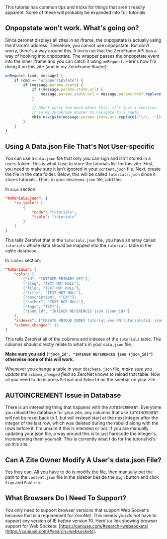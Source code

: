 This tutorial has common tips and tricks for things that aren't readily apparent. Some of these will probably be expanded into full tutorials.

## Onpopstate won't work. What's going on?
Since zeronet displays all zites in an iframe, the onpopstate is actually using the iframe's address. Therefore, you cannot use onpopstate. But don't worry, there's a way around this. It turns out that the ZeroFrame API has a way of hooking into onpopstate. The wrapper passes the onpopstate event into the inner iframe and you can catch it using `onRequest`. Here's how I'm doing it on this zite (and in my ZeroFrame Router):

```javascript
onRequest (cmd, message) {
    if (cmd == "wrapperPopState") {
        if (message.params.state) {
            if (!message.params.state.url) {
                message.params.state.url = message.params.href.replace(/.*\?/, "");
            }

            // Don't worry too much about this, it's just a function
            // in my ZeroFrame Router to navigate to a route.
            this.navigate(message.params.state.url.replace(/^\//, ''));
        }
    }
}
```

## Using A Data.json File That's Not User-specific
You can use a `data.json` file that only *you* can sign and isn't stored in a users folder. This is what I use to store the tutorials list for this zite. First, you need to make sure it isn't ignored in your `content.json` file. Next, create the file in the data folder. Below, this will be called `tutorials.json` since it stores tutorials. Then, in your `dbschema.json` file, add this:

In `maps` section:
```json
"tutorials.json": {
    "to_table": [
        {
            "node": "tutorials",
            "table": "tutorials"
        }
    ]
}
```

This tells ZeroNet that in the `tutorials.json` file, you have an array called `tutorials` whose data should be mapped into the `tutorials` table in the sqlite database.

In `tables` section:
```json
"tutorials": {
    "cols": [
        ["id", "INTEGER PRIMARY KEY"],
        ["slug", "TEXT NOT NULL"],
        ["file", "TEXT NOT NULL"],
        ["title", "TEXT NOT NULL"],
        ["description", "TEXT"],
        ["author", "TEXT NOT NULL"],
        ["tags", "TEXT"],
        ["json_id", "INTEGER REFERENCES json (json_id)"]
    ],
    "indexes": ["CREATE UNIQUE INDEX tutorial_key ON tutorials(id, json_id)", "CREATE UNIQUE INDEX tutorials_slug ON tutorials(slug)", "CREATE INDEX tutorial_file ON tutorials(slug)", "CREATE INDEX tutorial_title ON tutorials(title)"],
    "schema_changed": 12
}
```

This tells ZeroNet all of the columns and indexes of the `tutorials` table. The columns should directly relate to what's in your `data.json` file.

**Make sure you add `["json_id", "INTEGER REFERENCES json (json_id)"]` otherwise none of this will work.**

Whenever you change a table in your `dbschema.json` file, *make sure you update the `schema_changed` field* so ZeroNet knows to reload that table. Now all you need to do is press `Reload` and `Rebuild` on the sidebar on your zite.

## AUTOINCREMENT Issue in Database
There is an interesting thing that happens with the `AUTOINCREMENT`. Everytime you rebuild the database for your zite, any columns that use `AUTOINCREMENT` will not be reset back to 1, but will instead start at the next integer after the integer of the last row, which was deleted during the rebuild along with the rows before it. I'm unsure if this is intended or not. If you are manually updating your json file, a way around this is to just hardcode the integer's, incrementing them yourself. This is currently what I do for the tutorial id's on this zite.

## Can A Zite Owner Modify A User's data.json File?
Yes they can. All you have to do is modify the file, then manually put the path to the `content.json` file in the sidebar beside the `Sign` button and click `Sign` and `Publish`.

## What Browsers Do I Need To Support?
You only need to support browser versions that support Web Socket's because that is a requirement for ZeroNet. This means you *do not* have to support any version of IE *before* version 10. Here's a link showing browser support for Web Sockets: [https://caniuse.com/#search=websockets](https://caniuse.com/#search=websockets).